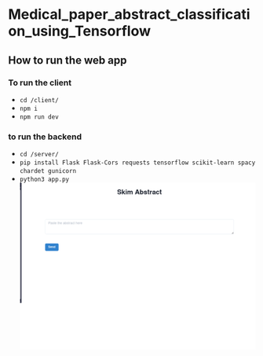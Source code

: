 # Medical_paper_abstract_classification_using_Tensorflow

## How to run the web app

### To run the client
* ``cd /client/``
* ``npm i ``
* ``npm run dev``

### to run the backend 
* `` cd /server/ ``
* `` pip install Flask Flask-Cors requests tensorflow scikit-learn spacy chardet gunicorn ``
* `` python3 app.py ``
![Preview](https://github.com/natnael-tafesse-a2sv/Medical_paper_abstract_classification_using_Tensorflow/blob/main/Screenshot%20from%202024-06-18%2016-48-26.png)
